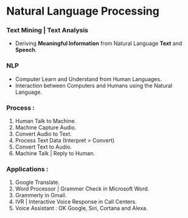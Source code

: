 # Natural Language Processing

### Text Mining | Text Analysis 
- Deriving **Meaningful Information** from Natural Language **Text** and **Speech**.

### NLP
- Computer Learn and Understand from Human Languages.
- Interaction between Computers and Humans using the Natural Language.

### Process :

1. Human Talk to Machine.
2. Machine Capture Audio.
3. Convert Audio to Text.
4. Process Text Data (Interpret > Convert)
5. Convert Text to Audio.
6. Machine Talk | Reply to Human.

### Applications :

1. Google Translate.
2. Word Processor | Grammer Check in Microsoft Word.
3. Grammerly in Gmail.
4. IVR | Interactive Voice Response in Call Centers.
5. Voice Assistant : OK Google, Siri, Cortana and Alexa.
